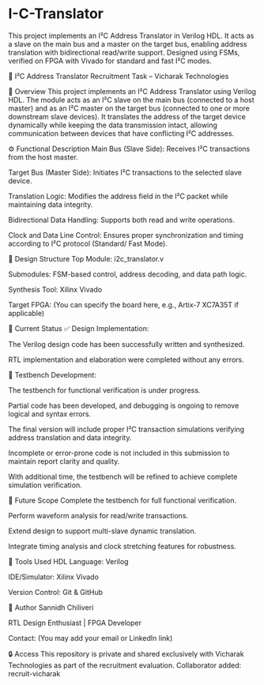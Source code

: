 # I-C-Translator
This project implements an I²C Address Translator in Verilog HDL. It acts as a slave on the main bus and a master on the target bus, enabling address translation with bidirectional read/write support. Designed using FSMs, verified on FPGA with Vivado for standard and fast I²C modes.

🧩 I²C Address Translator
Recruitment Task – Vicharak Technologies

📘 Overview
This project implements an I²C Address Translator using Verilog HDL.
The module acts as an I²C slave on the main bus (connected to a host master) and as an I²C master on the target bus (connected to one or more downstream slave devices).
It translates the address of the target device dynamically while keeping the data transmission intact, allowing communication between devices that have conflicting I²C addresses.

⚙️ Functional Description
Main Bus (Slave Side): Receives I²C transactions from the host master.

Target Bus (Master Side): Initiates I²C transactions to the selected slave device.

Translation Logic: Modifies the address field in the I²C packet while maintaining data integrity.

Bidirectional Data Handling: Supports both read and write operations.

Clock and Data Line Control: Ensures proper synchronization and timing according to I²C protocol (Standard/ Fast Mode).

🧱 Design Structure
Top Module: i2c_translator.v

Submodules: FSM-based control, address decoding, and data path logic.

Synthesis Tool: Xilinx Vivado

Target FPGA: (You can specify the board here, e.g., Artix-7 XC7A35T if applicable)

🧩 Current Status
✅ Design Implementation:

The Verilog design code has been successfully written and synthesized.

RTL implementation and elaboration were completed without any errors.

🧪 Testbench Development:

The testbench for functional verification is under progress.

Partial code has been developed, and debugging is ongoing to remove logical and syntax errors.

The final version will include proper I²C transaction simulations verifying address translation and data integrity.

Incomplete or error-prone code is not included in this submission to maintain report clarity and quality.

With additional time, the testbench will be refined to achieve complete simulation verification.

🔮 Future Scope
Complete the testbench for full functional verification.

Perform waveform analysis for read/write transactions.

Extend design to support multi-slave dynamic translation.

Integrate timing analysis and clock stretching features for robustness.

🧰 Tools Used
HDL Language: Verilog

IDE/Simulator: Xilinx Vivado

Version Control: Git & GitHub

👤 Author
Sannidh Chiliveri

RTL Design Enthusiast | FPGA Developer

Contact: (You may add your email or LinkedIn link)

🔒 Access
This repository is private and shared exclusively with Vicharak Technologies as part of the recruitment evaluation.
Collaborator added: recruit-vicharak

